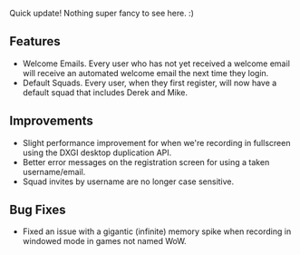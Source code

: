Quick update! Nothing super fancy to see here. :)

## Features
* Welcome Emails. Every user who has not yet received a welcome email will receive an automated welcome email the next time they login.
* Default Squads. Every user, when they first register, will now have a default squad that includes Derek and Mike.

## Improvements
* Slight performance improvement for when we're recording in fullscreen using the DXGI desktop duplication API.
* Better error messages on the registration screen for using a taken username/email.
* Squad invites by username are no longer case sensitive.

## Bug Fixes
* Fixed an issue with a gigantic (infinite) memory spike when recording in windowed mode in games not named WoW.